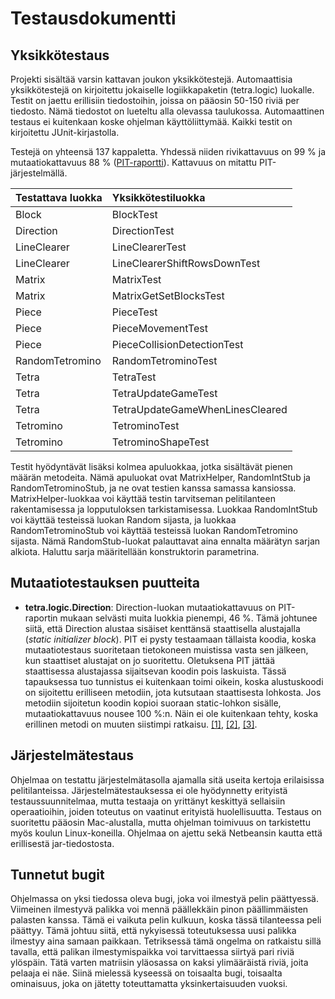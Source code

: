 # Testausdokumentti

## Yksikkötestaus

Projekti sisältää varsin kattavan joukon yksikkötestejä. Automaattisia yksikkötestejä on kirjoitettu jokaiselle logiikkapaketin (tetra.logic) luokalle. Testit on jaettu erillisiin tiedostoihin, joissa on pääosin 50-150 riviä per tiedosto. Nämä tiedostot on lueteltu alla olevassa taulukossa. Automaattinen testaus ei kuitenkaan koske ohjelman käyttöliittymää. Kaikki testit on kirjoitettu JUnit-kirjastolla.

Testejä on yhteensä 137 kappaletta. Yhdessä niiden rivikattavuus on 99 % ja mutaatiokattavuus 88 % ([PIT-raportti](pit/index.html)). Kattavuus on mitattu PIT-järjestelmällä.

| Testattava luokka | Yksikkötestiluokka              |
| :---------------- | :------------------------------ |
| Block             | BlockTest                       |
| Direction         | DirectionTest                   |
| LineClearer       | LineClearerTest                 |
| LineClearer       | LineClearerShiftRowsDownTest    |
| Matrix            | MatrixTest                      |
| Matrix            | MatrixGetSetBlocksTest          |
| Piece             | PieceTest                       |
| Piece             | PieceMovementTest               |
| Piece             | PieceCollisionDetectionTest     |
| RandomTetromino   | RandomTetrominoTest             |
| Tetra             | TetraTest                       |
| Tetra             | TetraUpdateGameTest             |
| Tetra             | TetraUpdateGameWhenLinesCleared |
| Tetromino         | TetrominoTest                   |
| Tetromino         | TetrominoShapeTest              |

Testit hyödyntävät lisäksi kolmea apuluokkaa, jotka sisältävät pienen määrän metodeita. Nämä apuluokat ovat MatrixHelper, RandomIntStub ja RandomTetrominoStub, ja ne ovat testien kanssa samassa kansiossa. MatrixHelper-luokkaa voi käyttää testin tarvitseman pelitilanteen rakentamisessa ja lopputuloksen tarkistamisessa. Luokkaa RandomIntStub voi käyttää testeissä luokan Random sijasta, ja luokkaa RandomTetrominoStub voi käyttää testeissä luokan RandomTetromino sijasta. Nämä RandomStub-luokat palauttavat aina ennalta määrätyn sarjan alkiota. Haluttu sarja määritellään konstruktorin parametrina.

## Mutaatiotestauksen puutteita

* **tetra.logic.Direction**: Direction-luokan mutaatiokattavuus on PIT-raportin mukaan selvästi muita luokkia pienempi, 46 %. Tämä johtunee siitä, että Direction alustaa sisäiset kenttänsä staattisella alustajalla (*static initializer block*). PIT ei pysty testaamaan tällaista koodia, koska mutaatiotestaus suoritetaan tietokoneen muistissa vasta sen jälkeen, kun staattiset alustajat on jo suoritettu. Oletuksena PIT jättää staattisessa alustajassa sijaitsevan koodin pois laskuista. Tässä tapauksessa tuo tunnistus ei kuitenkaan toimi oikein, koska alustuskoodi on sijoitettu erilliseen metodiin, jota kutsutaan staattisesta lohkosta. Jos metodiin sijoitetun koodin kopioi suoraan static-lohkon sisälle, mutaatiokattavuus nousee 100 %:n. Näin ei ole kuitenkaan tehty, koska erillinen metodi on muuten siistimpi ratkaisu.   [[1]](http://pitest.org/java_mutation_testing_systems/), [[2]](https://groups.google.com/d/msg/pitusers/bszYZ-5zYFE/bF8tOnlJMAcJ), [[3]](https://groups.google.com/forum/#!msg/pitusers/bszYZ-5zYFE/UekWQEoQhKUJ).

## Järjestelmätestaus

Ohjelmaa on testattu järjestelmätasolla ajamalla sitä useita kertoja erilaisissa pelitilanteissa. Järjestelmätestauksessa ei ole hyödynnetty erityistä testaussuunnitelmaa, mutta testaaja on yrittänyt keskittyä sellaisiin operaatioihin, joiden toteutus on vaatinut erityistä huolellisuutta. Testaus on suoritettu pääosin Mac-alustalla, mutta ohjelman toimivuus on tarkistettu myös koulun Linux-koneilla. Ohjelmaa on ajettu sekä Netbeansin kautta että erillisestä jar-tiedostosta.

## Tunnetut bugit

Ohjelmassa on yksi tiedossa oleva bugi, joka voi ilmestyä pelin päättyessä. Viimeinen ilmestyvä palikka voi mennä päällekkäin pinon päällimmäisten palasten kanssa. Tämä ei vaikuta pelin kulkuun, koska tässä tilanteessa peli päättyy. Tämä johtuu siitä, että nykyisessä toteutuksessa uusi palikka ilmestyy aina samaan paikkaan. Tetriksessä tämä ongelma on ratkaistu sillä tavalla, että palikan ilmestymispaikka voi tarvittaessa siirtyä pari riviä ylöspäin. Tätä varten matriisin yläosassa on kaksi ylimääräistä riviä, joita pelaaja ei näe. Siinä mielessä kyseessä on toisaalta bugi, toisaalta ominaisuus, joka on jätetty toteuttamatta yksinkertaisuuden vuoksi.
